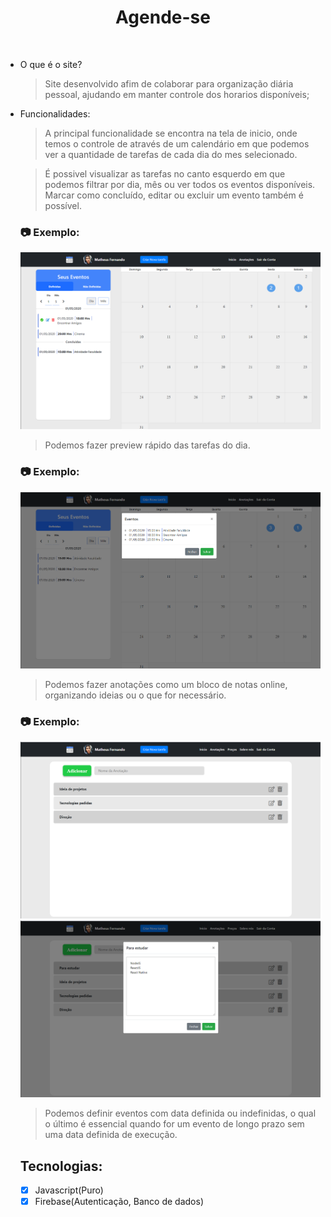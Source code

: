 <h1 align="center">
   Agende-se
</h1>

<br>

- O que é o site?

  > Site desenvolvido afim de colaborar para organização diária pessoal, ajudando em manter controle dos horarios disponíveis;

- Funcionalidades:

  > A principal funcionalidade se encontra na tela de inicio, onde temos o controle de através de um calendário em que podemos ver a quantidade de tarefas de cada dia do mes selecionado.

  > É possivel visualizar as tarefas no canto esquerdo em que podemos filtrar por dia, mês ou ver todos os eventos disponíveis. Marcar como concluído, editar ou excluir um evento também é possível.

  ### :camera: Exemplo:

  ![png1](github/principal.png)

  > Podemos fazer preview rápido das tarefas do dia.

  ### :camera: Exemplo:

  ![png2](github/view.png)

  > Podemos fazer anotações como um bloco de notas online, organizando ideias ou o que for necessário.

  ### :camera: Exemplo:

  ![png2](github/anotation.png) ![png2](github/editAnotation.png)

  > Podemos definir eventos com data definida ou indefinidas, o qual o último é essencial quando for um evento de longo prazo sem uma data definida de execução.

  ## Tecnologias:

  - [x] Javascript(Puro)
  - [x] Firebase(Autenticação, Banco de dados)
